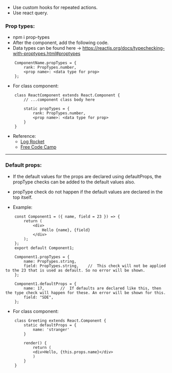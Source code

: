 -   Use custom hooks for repeated actions.
-   Use react query.

### Prop types:

-   npm i prop-types
-   After the component, add the following code.
-   Data types can be found here -> https://reactjs.org/docs/typechecking-with-proptypes.html#proptypes

```
	ComponentName.propTypes = {
		rank: PropTypes.number,
		<prop name>: <data type for prop>
	};
```

-   For class component:

```
	class ReactComponent extends React.Component {
		// ...component class body here

		static propTypes = {
			rank: PropTypes.number,
			<prop name>: <data type for prop>
		}
	}
```

-   Reference:
    -   [Log Rocket](https://blog.logrocket.com/validating-react-component-props-with-prop-types-ef14b29963fc/)
    -   [Free Code Camp](https://www.freecodecamp.org/news/how-to-use-proptypes-in-react/)

---

### Default props:

-	If the default values for the props are declared using defaultProps, the propType checks can be added to the default values also.

-   propType check do not happen if the default values are declared in the top itself.

-   Example:
```
	const Component1 = ({ name, field = 23 }) => {
		return (
			<div>
				Hello {name}, {field}
			</div>
		);
	};
	export default Component1;

	Component1.propTypes = {
		name: PropTypes.string,
		field: PropTypes.string,    //  This check will not be applied to the 23 that is used as default. So no error will be shown.
	};

	Component1.defaultProps = {
		name: 17,       //  If defaults are declared like this, then the type check will happen for these. An error will be shown for this.
		field: "SDE",
	};
```

-   For class component:
```
	class Greeting extends React.Component {
		static defaultProps = {
			name: 'stranger'
		}

		render() {
			return (
			<div>Hello, {this.props.name}</div>
			)
		}
	}
```